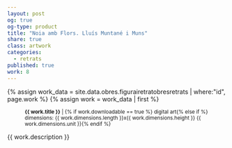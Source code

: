 ```yaml
---
layout: post
og: true
og-type: product
title: "Noia amb Flors. Lluís Muntané i Muns" 
share: true
class: artwork
categories:
  - retrats
published: true
work: 8
---
```


{% assign work_data = site.data.obres.figurairetratobresretrats | where:"id", page.work %}
{% assign work = work_data | first %}
<figure>
  <div class="padding-artwork-container">
    <div class="embed-container embed-container_{{ work.aspect_ratio }}">
      <core-image sizing="cover" class="core-image-size" preload fade src="{{ work.featured_src }}"></core-image> 
    </div>
  </div>
  <figcaption>
    <p><small><strong>{{ work.title }}</strong> | {% if work.downloadable == true %} digital art{% else if %} dimensions: {{ work.dimensions.length }}x{{ work.dimensions.height }} {{ work.dimensions.unit }}{% endif %}</small></p>
  </figcaption>
</figure>
<!--more-->
{{ work.description }}